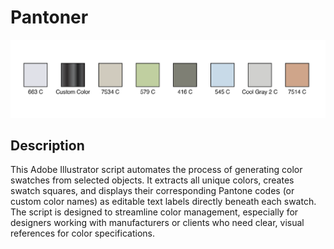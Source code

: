 # Pantoner

![screenshot](./screenshot.png)

## Description

This Adobe Illustrator script automates the process of generating color swatches from selected objects. 
It extracts all unique colors, creates swatch squares, and displays their corresponding Pantone codes (or custom color names) as editable text labels directly beneath each swatch. 
The script is designed to streamline color management, especially for designers working with manufacturers or clients who need clear, visual references for color specifications.
